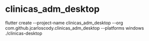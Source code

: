 # clinicas_adm_desktop

flutter create --project-name clinicas_adm_desktop --org com.github.jcarloscody.clinicas_adm_desktop --platforms windows ./clinicas-desktop

